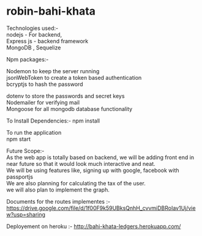 
# robin-bahi-khata

Technologies used:-<br>
nodejs - For backend,<br>
Express js - backend framework<br>
MongoDB , Sequelize<br>
 

Npm packages:-

Nodemon to keep the server running<br>
jsonWebToken to create a token based authentication<br>
bcryptjs to hash the password<br>

dotenv to store the passwords and secret keys<br>
Nodemailer for verifying mail<br>
Mongoose for all mongodb database functionality<br>

To Install Dependencies:-
npm install<br>

To run the application<br>
npm start<br>

Future Scope:-<br>
As the web app is totally based on backend, we will be adding front end in near future so that it would look much interactive and neat.<br>
We will be using features like, signing up with google, facebook with passportjs<br>
We are also planning for calculating the tax of the user. <br>
we will also plan to implement the graph.<br>

Documents for the routes implementes :-
https://drive.google.com/file/d/1f00F9k59UBksQnhH_cvvmiDBRoIav1Uj/view?usp=sharing<br>

Deployement on heroku :-
http://bahi-khata-ledgers.herokuapp.com/<br>
